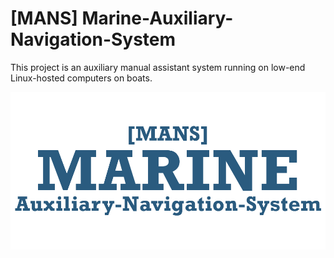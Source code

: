 
# [MANS] Marine-Auxiliary-Navigation-System


This project is an auxiliary manual assistant system running on low-end Linux-hosted computers on boats.


![Logo](https://raw.githubusercontent.com/emircaneren/Marine-Auxiliary-Navigation-System/main/manslogo.png)

    
